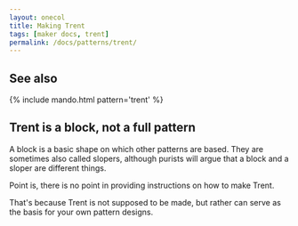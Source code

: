 ```yaml
---
layout: onecol
title: Making Trent
tags: [maker docs, trent]
permalink: /docs/patterns/trent/
---
```

## See also
{% include mando.html pattern='trent' %}
## Trent is a block, not a full pattern

A block is a basic shape on which other patterns are based.
They are sometimes also called slopers, although purists will argue that a block and a sloper are different things.

Point is, there is no point in providing instructions on how to make Trent.

That's because Trent is not supposed to be made, but rather can serve as the basis for your own pattern designs.
